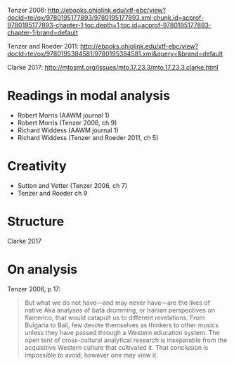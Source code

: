 Tenzer 2006: http://ebooks.ohiolink.edu/xtf-ebc/view?docId=tei/ox/9780195177893/9780195177893.xml;chunk.id=acprof-9780195177893-chapter-1;toc.depth=1;toc.id=acprof-9780195177893-chapter-1;brand=default

Tenzer and Roeder 2011: http://ebooks.ohiolink.edu/xtf-ebc/view?docId=tei/ox/9780195384581/9780195384581.xml&query=&brand=default

Clarke 2017: http://mtosmt.org/issues/mto.17.23.3/mto.17.23.3.clarke.html

# Readings in modal analysis

* Robert Morris (AAWM journal 1)
* Robert Morris (Tenzer 2006, ch 9)
* Richard Widdess (AAWM journal 1)
* Richard Widdess (Tenzer and Roeder 2011, ch 5)

# Creativity

* Sutton and Vetter (Tenzer 2006, ch 7)
* Tenzer and Roeder ch 9

# Structure

Clarke 2017

# On analysis

Tenzer 2006, p 17:

> But what we do not have—and may never have—are the likes of native Aka analyses of batá drumming, or Iranian perspectives on flamenco, that would catapult us to different revelations. From Bulgaria to Bali, few devote themselves as thinkers to other musics unless they have passed through a Western education system. The open tent of cross-cultural analytical research is inseparable from the acquisitive Western culture that cultivated it. That conclusion is impossible to avoid, however one may view it.
